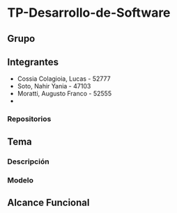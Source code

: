 # TP-Desarrollo-de-Software
## Grupo
## Integrantes
* Cossia Colagioia, Lucas - 52777
* Soto, Nahir Yania - 47103
* Moratti, Augusto Franco - 52555
* 

### Repositorios

## Tema

### Descripción

### Modelo

## Alcance Funcional
